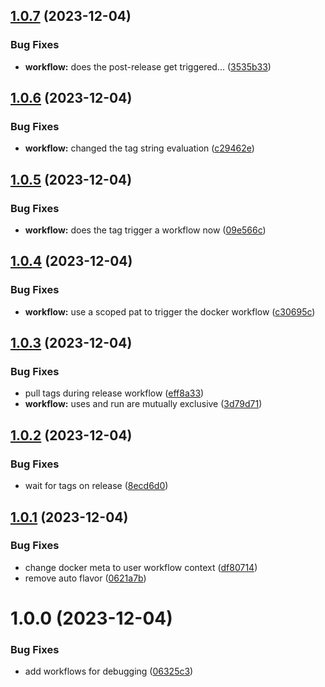 ## [1.0.7](https://github.com/bassco/workflow-test/compare/v1.0.6...v1.0.7) (2023-12-04)


### Bug Fixes

* **workflow:** does the post-release get triggered... ([3535b33](https://github.com/bassco/workflow-test/commit/3535b33ed9b261e62eee247af7af622f141e3c0d))

## [1.0.6](https://github.com/bassco/workflow-test/compare/v1.0.5...v1.0.6) (2023-12-04)


### Bug Fixes

* **workflow:** changed the tag string evaluation ([c29462e](https://github.com/bassco/workflow-test/commit/c29462e1e17fd350337c79b684a2bea716d8a454))

## [1.0.5](https://github.com/bassco/workflow-test/compare/v1.0.4...v1.0.5) (2023-12-04)


### Bug Fixes

* **workflow:** does the tag trigger a workflow now ([09e566c](https://github.com/bassco/workflow-test/commit/09e566c85b410af57c2b18ad1d13ae773a7d96a3))

## [1.0.4](https://github.com/bassco/workflow-test/compare/v1.0.3...v1.0.4) (2023-12-04)


### Bug Fixes

* **workflow:** use a scoped pat to trigger the docker workflow ([c30695c](https://github.com/bassco/workflow-test/commit/c30695c1f052664b9237a2183f5e1199324532c6))

## [1.0.3](https://github.com/bassco/workflow-test/compare/v1.0.2...v1.0.3) (2023-12-04)


### Bug Fixes

* pull tags during release workflow ([eff8a33](https://github.com/bassco/workflow-test/commit/eff8a33e94e9fe9329601238c88fea8ee1d5f1d0))
* **workflow:** uses and run are mutually exclusive ([3d79d71](https://github.com/bassco/workflow-test/commit/3d79d71c5dafda85e82936b2b8691eb775aaf530))

## [1.0.2](https://github.com/bassco/workflow-test/compare/v1.0.1...v1.0.2) (2023-12-04)


### Bug Fixes

* wait for tags on release ([8ecd6d0](https://github.com/bassco/workflow-test/commit/8ecd6d0436c94db4bbcb6aeb406c726b21ab6e72))

## [1.0.1](https://github.com/bassco/workflow-test/compare/v1.0.0...v1.0.1) (2023-12-04)


### Bug Fixes

* change docker meta to user workflow context ([df80714](https://github.com/bassco/workflow-test/commit/df807146df96d72e7438b15e298c12556867804c))
* remove auto flavor ([0621a7b](https://github.com/bassco/workflow-test/commit/0621a7bb93dd30b0f3cccf997c8f685784f87164))

# 1.0.0 (2023-12-04)


### Bug Fixes

* add workflows for debugging ([06325c3](https://github.com/bassco/workflow-test/commit/06325c375ec24d234b02ed38ac1a9e45278c5ab6))
